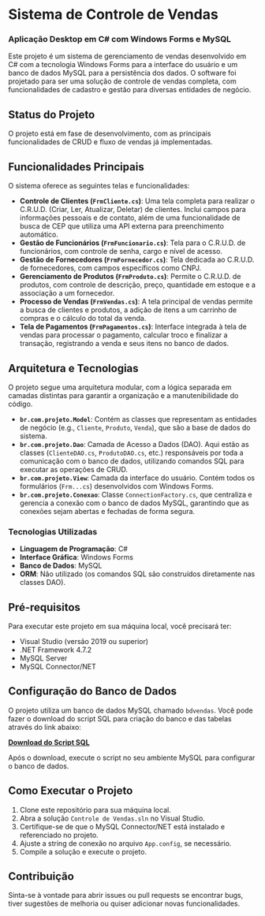 # Sistema de Controle de Vendas
### Aplicação Desktop em C# com Windows Forms e MySQL

Este projeto é um sistema de gerenciamento de vendas desenvolvido em C# com a tecnologia Windows Forms para a interface do usuário e um banco de dados MySQL para a persistência dos dados. O software foi projetado para ser uma solução de controle de vendas completa, com funcionalidades de cadastro e gestão para diversas entidades de negócio.

## Status do Projeto
O projeto está em fase de desenvolvimento, com as principais funcionalidades de CRUD e fluxo de vendas já implementadas.

## Funcionalidades Principais
O sistema oferece as seguintes telas e funcionalidades:

- **Controle de Clientes (`FrmCliente.cs`)**: Uma tela completa para realizar o C.R.U.D. (Criar, Ler, Atualizar, Deletar) de clientes. Inclui campos para informações pessoais e de contato, além de uma funcionalidade de busca de CEP que utiliza uma API externa para preenchimento automático.
- **Gestão de Funcionários (`FrmFuncionario.cs`)**: Tela para o C.R.U.D. de funcionários, com controle de senha, cargo e nível de acesso.
- **Gestão de Fornecedores (`FrmFornecedor.cs`)**: Tela dedicada ao C.R.U.D. de fornecedores, com campos específicos como CNPJ.
- **Gerenciamento de Produtos (`FrmProduto.cs`)**: Permite o C.R.U.D. de produtos, com controle de descrição, preço, quantidade em estoque e a associação a um fornecedor.
- **Processo de Vendas (`FrmVendas.cs`)**: A tela principal de vendas permite a busca de clientes e produtos, a adição de itens a um carrinho de compras e o cálculo do total da venda.
- **Tela de Pagamentos (`FrmPagamentos.cs`)**: Interface integrada à tela de vendas para processar o pagamento, calcular troco e finalizar a transação, registrando a venda e seus itens no banco de dados.

## Arquitetura e Tecnologias
O projeto segue uma arquitetura modular, com a lógica separada em camadas distintas para garantir a organização e a manutenibilidade do código.

- **`br.com.projeto.Model`**: Contém as classes que representam as entidades de negócio (e.g., `Cliente`, `Produto`, `Venda`), que são a base de dados do sistema.
- **`br.com.projeto.Dao`**: Camada de Acesso a Dados (DAO). Aqui estão as classes (`ClienteDAO.cs`, `ProdutoDAO.cs`, etc.) responsáveis por toda a comunicação com o banco de dados, utilizando comandos SQL para executar as operações de CRUD.
- **`br.com.projeto.View`**: Camada da interface do usuário. Contém todos os formulários (`Frm...cs`) desenvolvidos com Windows Forms.
- **`br.com.projeto.Conexao`**: Classe `ConnectionFactory.cs`, que centraliza e gerencia a conexão com o banco de dados MySQL, garantindo que as conexões sejam abertas e fechadas de forma segura.

### Tecnologias Utilizadas
- **Linguagem de Programação**: C#
- **Interface Gráfica**: Windows Forms
- **Banco de Dados**: MySQL
- **ORM**: Não utilizado (os comandos SQL são construídos diretamente nas classes DAO).

## Pré-requisitos
Para executar este projeto em sua máquina local, você precisará ter:
- Visual Studio (versão 2019 ou superior)
- .NET Framework 4.7.2
- MySQL Server
- MySQL Connector/NET

## Configuração do Banco de Dados
O projeto utiliza um banco de dados MySQL chamado `bdvendas`. Você pode fazer o download do script SQL para criação do banco e das tabelas através do link abaixo:

[**Download do Script SQL**](https://drive.google.com/file/d/1D43vHnK7C5bxvZw6VLhhhvwH7KI90gH6/view?usp=sharing)

Após o download, execute o script no seu ambiente MySQL para configurar o banco de dados.

## Como Executar o Projeto
1. Clone este repositório para sua máquina local.
2. Abra a solução `Controle de Vendas.sln` no Visual Studio.
3. Certifique-se de que o MySQL Connector/NET está instalado e referenciado no projeto.
4. Ajuste a string de conexão no arquivo `App.config`, se necessário.
5. Compile a solução e execute o projeto.

## Contribuição
Sinta-se à vontade para abrir issues ou pull requests se encontrar bugs, tiver sugestões de melhoria ou quiser adicionar novas funcionalidades.
